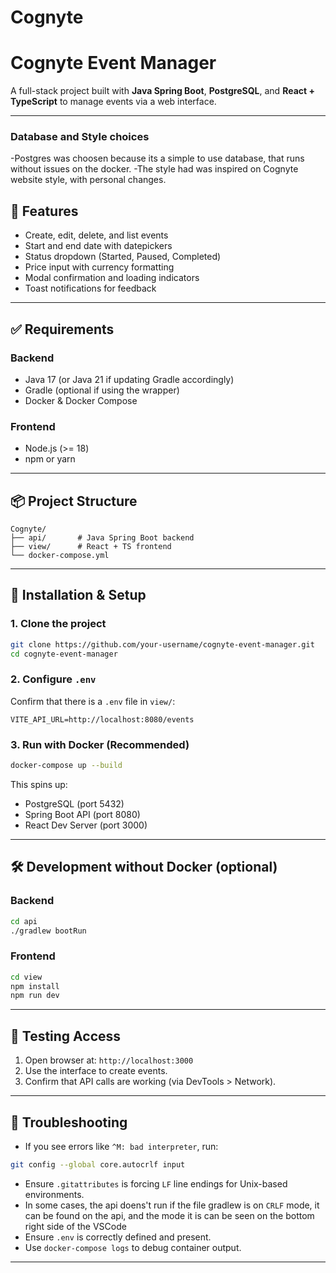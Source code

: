 # Cognyte

# Cognyte Event Manager

A full-stack project built with **Java Spring Boot**, **PostgreSQL**, and **React + TypeScript** to manage events via a web interface.

---

### Database and Style choices

-Postgres was choosen because its a simple to use database, that runs without issues on the docker.
-The style had was inspired on Cognyte website style, with personal changes.

## 🚀 Features

- Create, edit, delete, and list events
- Start and end date with datepickers
- Status dropdown (Started, Paused, Completed)
- Price input with currency formatting
- Modal confirmation and loading indicators
- Toast notifications for feedback

---

## ✅ Requirements

### Backend

- Java 17 (or Java 21 if updating Gradle accordingly)
- Gradle (optional if using the wrapper)
- Docker & Docker Compose

### Frontend

- Node.js (>= 18) 
- npm or yarn

---

## 📦 Project Structure

```
Cognyte/
├── api/       # Java Spring Boot backend
├── view/      # React + TS frontend
└── docker-compose.yml
```

---

## 🔧 Installation & Setup

### 1. Clone the project

```bash
git clone https://github.com/your-username/cognyte-event-manager.git
cd cognyte-event-manager
```

### 2. Configure `.env`

Confirm that there is a `.env` file in `view/`:

```env
VITE_API_URL=http://localhost:8080/events
```

### 3. Run with Docker (Recommended)

```bash
docker-compose up --build
```

This spins up:

- PostgreSQL (port 5432)
- Spring Boot API (port 8080)
- React Dev Server (port 3000)

---

## 🛠️ Development without Docker (optional)

### Backend

```bash
cd api
./gradlew bootRun
```

### Frontend

```bash
cd view
npm install
npm run dev
```

---

## 🧪 Testing Access

1. Open browser at: `http://localhost:3000`
2. Use the interface to create events.
3. Confirm that API calls are working (via DevTools > Network).

---

## 🐛 Troubleshooting

- If you see errors like `^M: bad interpreter`, run:

```bash
git config --global core.autocrlf input
```

- Ensure `.gitattributes` is forcing `LF` line endings for Unix-based environments.
- In some cases, the api doens't run if the file gradlew is on `CRLF` mode, it can be found on the api, and the mode it is can be seen on the bottom right side of the VSCode
- Ensure `.env` is correctly defined and present.
- Use `docker-compose logs` to debug container output.

---

